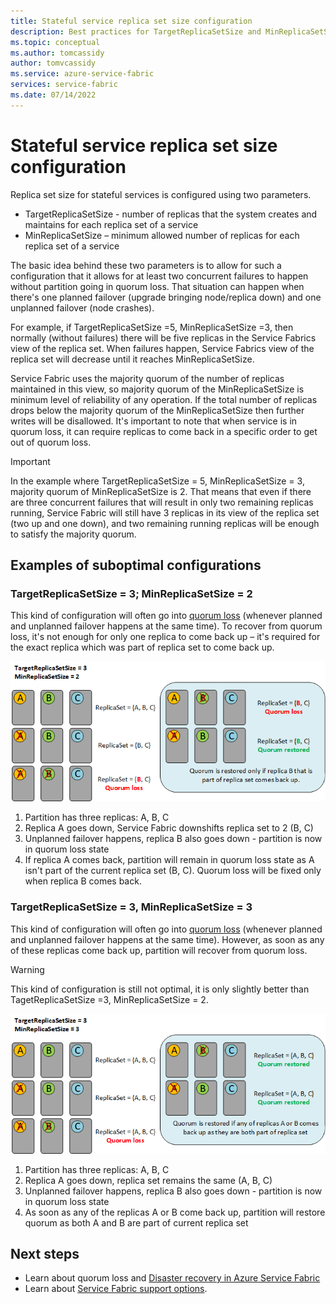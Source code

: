 ```yaml
---
title: Stateful service replica set size configuration
description: Best practices for TargetReplicaSetSize and MinReplicaSetSize configuration
ms.topic: conceptual
ms.author: tomcassidy
author: tomvcassidy
ms.service: azure-service-fabric
services: service-fabric
ms.date: 07/14/2022
---
```


# Stateful service replica set size configuration

Replica set size for stateful services is configured using two parameters.

* TargetReplicaSetSize - number of replicas that the system creates and maintains for each replica set of a service
* MinReplicaSetSize – minimum allowed number of replicas for each replica set of a service

The basic idea behind these two parameters is to allow for such a configuration that it allows for at least two concurrent failures to happen without partition going in quorum loss. That situation can happen when there's one planned failover (upgrade bringing node/replica down) and one unplanned failover (node crashes).

For example, if TargetReplicaSetSize =5, MinReplicaSetSize =3, then normally (without failures) there will be five replicas in the Service Fabrics view of the replica set. When failures happen, Service Fabrics view of the replica set will decrease until it reaches MinReplicaSetSize.

Service Fabric uses the majority quorum of the number of replicas maintained in this view, so majority quorum of the MinReplicaSetSize is minimum level of reliability of any operation. If the total number of replicas drops below the majority quorum of the MinReplicaSetSize then further writes will be disallowed. It's important to note that when service is in quorum loss, it can require replicas to come back in a specific order to get out of quorum loss. 

>[!IMPORTANT]
>In the example where TargetReplicaSetSize = 5, MinReplicaSetSize = 3, majority quorum of MinReplicaSetSize is 2. That means that even if there are three concurrent failures that will result in only two remaining replicas running, Service Fabric will still have 3 replicas in its view of the replica set (two up and one down), and two remaining running replicas will be enough to satisfy the majority quorum.

## Examples of suboptimal configurations

### TargetReplicaSetSize = 3; MinReplicaSetSize = 2
This kind of configuration will often go into [quorum loss](service-fabric-disaster-recovery.md#stateful-services) (whenever planned and unplanned failover happens at the same time). To recover from quorum loss, it's not enough for only one replica to come back up – it's required for the exact replica which was part of replica set to come back up.

![Image shows nodes in the cluster during each failover phase during below sequence when TargetReplicaSetSize = 3 and MinReplicaSetSize = 2](media/service-fabric-best-practices/service-fabric-best-practices-target-3-minimum-2-replica-set-size.png)
1.	Partition has three replicas: A, B, C
2.	Replica A goes down, Service Fabric downshifts replica set to 2 (B, C)
3.	Unplanned failover happens, replica B also goes down - partition is now in quorum loss state
4.	If replica A comes back, partition will remain in quorum loss state as A isn't part of the current replica set (B, C). Quorum loss will be fixed only when replica B comes back.

### TargetReplicaSetSize = 3, MinReplicaSetSize = 3
This kind of configuration will often go into [quorum loss](service-fabric-disaster-recovery.md#stateful-services) (whenever planned and unplanned failover happens at the same time). However, as soon as any of these replicas come back up, partition will recover from quorum loss. 
> [!WARNING]
>This kind of configuration is still not optimal, it is only slightly better than TagetReplicaSetSize =3, MinReplicaSetSize = 2.

![Image shows nodes in the cluster during each failover phase during below sequence  when TargetReplicaSetSize = 3 and MinReplicaSetSize = 3](media/service-fabric-best-practices/service-fabric-best-practices-target-3-minimum-3-replica-set-size.png)
1.	Partition has three replicas: A, B, C
2.	Replica A goes down, replica set remains the same (A, B, C)
3.	Unplanned failover happens, replica B also goes down - partition is now in quorum loss state
4.	As soon as any of the replicas A or B come back up, partition will restore quorum as both A and B are part of current replica set



## Next steps

* Learn about quorum loss and [Disaster recovery in Azure Service Fabric](service-fabric-disaster-recovery.md#stateful-services)
* Learn about [Service Fabric support options](service-fabric-support.md).


[image1]: media/service-fabric-best-practices/service-fabric-best-practices-target-3-minimum-2-replica-set-size.png
[image2]: media/service-fabric-best-practices/service-fabric-best-practices-target-3-minimum-3-replica-set-size.png
